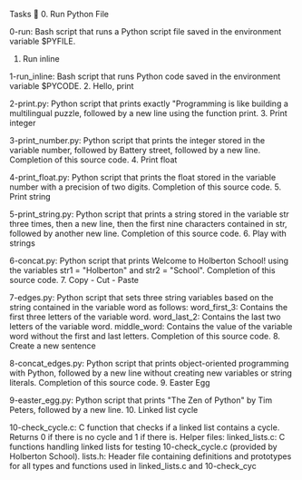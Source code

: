 Tasks 📃
0. Run Python File

0-run: Bash script that runs a Python script file saved in the environment variable $PYFILE.
1. Run inline

1-run_inline: Bash script that runs Python code saved in the environment variable $PYCODE.
2. Hello, print

2-print.py: Python script that prints exactly "Programming is like building a multilingual puzzle, followed by a new line using the function print.
3. Print integer

3-print_number.py: Python script that prints the integer stored in the variable number, followed by Battery street, followed by a new line.
Completion of this source code.
4. Print float

4-print_float.py: Python script that prints the float stored in the variable number with a precision of two digits.
Completion of this source code.
5. Print string

5-print_string.py: Python script that prints a string stored in the variable str three times, then a new line, then the first nine characters contained in str, followed by another new line.
Completion of this source code.
6. Play with strings

6-concat.py: Python script that prints Welcome to Holberton School! using the variables str1 = "Holberton" and str2 = "School".
Completion of this source code.
7. Copy - Cut - Paste

7-edges.py: Python script that sets three string variables based on the string contained in the variable word as follows:
word_first_3: Contains the first three letters of the variable word.
word_last_2: Contains the last two letters of the variable word.
middle_word: Contains the value of the variable word without the first and last letters.
Completion of this source code.
8. Create a new sentence

8-concat_edges.py: Python script that prints object-oriented programming with Python, followed by a new line without creating new variables or string literals.
Completion of this source code.
9. Easter Egg

9-easter_egg.py: Python script that prints "The Zen of Python" by Tim Peters, followed by a new line.
10. Linked list cycle

10-check_cycle.c: C function that checks if a linked list contains a cycle.
Returns 0 if there is no cycle and 1 if there is.
Helper files:
linked_lists.c: C functions handling linked lists for testing 10-check_cycle.c (provided by Holberton School).
lists.h: Header file containing definitions and prototypes for all types and functions used in linked_lists.c and 10-check_cyc
